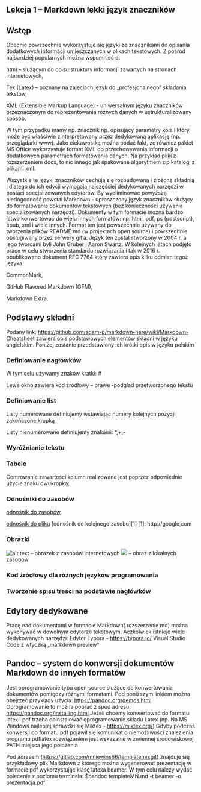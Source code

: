 ## Lekcja 1 – Markdown lekki język znaczników 

## Wstęp

Obecnie powszechnie wykorzystuje się języki ze znacznikami do opisania dodatkowych informacji umieszczanych w plikach tekstowych. Z pośród najbardziej popularnych można wspomnieć o: 

html – służącym do opisu struktury informacji zawartych na stronach internetowych,

Tex (Latex) – poznany na zajęciach język do „profesjonalnego” składania tekstów,

XML (Extensible Markup Language) - uniwersalnym języku znaczników przeznaczonym do reprezentowania różnych danych w ustrukturalizowany sposób.



W tym przypadku mamy np. znacznik np.  opisujący parametry koła i który może być właściwie zinterpretowany przez dedykowaną aplikację (np. przeglądarki www). Jako ciekawostkę można podać fakt, że również pakiet MS Office wykorzystuje format XML do przechowywania informacji o dodatkowych parametrach formatowania danych. Na przykład pliki z rozszerzeniem docx, to nic innego jak spakowane algorytmem zip katalogi z plikami xml.



Wszystkie te języki znaczników cechują się rozbudowaną i złożoną składnią i dlatego do ich edycji wymagają najczęściej dedykowanych narzędzi w postaci specjalizowanych edytorów. By wyeliminować powyższą niedogodność powstał Markdown - uproszczony język znaczników służący do formatowania dokumentów tekstowych (bez konieczności używania specjalizowanych narzędzi). Dokumenty w tym formacie można bardzo łatwo konwertować do wielu innych formatów: np. html, pdf, ps (postscript), epub, xml i wiele innych. Format ten jest powszechnie używany do tworzenia plików README.md (w projektach open source) i powszechnie obsługiwany przez serwery git’a. Język ten został stworzony w 2004 r. a jego twórcami byli John Gruber i Aaron Swartz. W kolejnych latach podjęto prace w celu stworzenia standardu rozwiązania i tak w 2016 r. opublikowano dokument RFC 7764 który zawiera opis kilku odmian tegoż języka:

CommonMark,  

GitHub Flavored Markdown (GFM),

 Markdown Extra.

## Podstawy składni

Podany link: https://github.com/adam-p/markdown-here/wiki/Markdown-Cheatsheet zawiera opis podstawowych elementów składni w języku angielskim. Poniżej zostanie przedstawiony ich krótki opis w języku polskim

### Definiowanie nagłówków

W tym celu używamy znaków kratki: #

Lewe okno zawiera kod źródłowy – prawe -podgląd przetworzonego tekstu

### Definiowanie list

Listy numerowane definiujemy wstawiając numery kolejnych pozycji zakończone kropką

Listy nienumerowane definiujemy znakami: *,+,-

### Wyróżnianie tekstu
### Tabele

Centrowanie zawartości kolumn realizowane jest poprzez odpowiednie użycie znaku dwukropka:

### Odnośniki do zasobów

[odnośnik do zasobów](www.gazeta.pl)

 [odnośnik do pliku](LICENSE.md) 
 [odnośnik do kolejnego zasobu][1] 
[1]: http://google,com

### Obrazki
![alt text](https://server.com/images/icon48.png "Logo 1") – obrazek z zasobów
internetowych
![](logo.png) – obraz z lokalnych zasobów
### Kod źródłowy dla różnych języków programowania
### Tworzenie spisu treści na podstawie nagłówków
## Edytory dedykowane
Pracę nad dokumentami w formacie Markdown( rozszerzenie md) można wykonywać w
dowolnym edytorze tekstowym. Aczkolwiek istnieje wiele dedykowanych narzędzi:
Edytor Typora - https://typora.io/
Visual Studio Code z wtyczką „markdown preview”
## Pandoc – system do konwersji dokumentów Markdown do innych formatów
Jest oprogramowanie typu open source służące do konwertowania dokumentów pomiędzy
różnymi formatami.
Pod poniższym linkiem można obejrzeć przykłady użycia:
https://pandoc.org/demos.html
Oprogramowanie to można pobrać z spod adresu: https://pandoc.org/installing.html
Jeżeli chcemy konwertować do formatu latex i pdf trzeba doinstalować oprogramowanie
składu Latex (np. Na MS Windows najlepiej sprawdzi się Miktex - https://miktex.org/)
Gdyby podczas konwersji do formatu pdf pojawił się komunikat o niemożliwości
znalezienia programu pdflatex rozwiązaniem jest wskazanie w zmiennej środowiskowej
PATH miejsca jego położenia

Pod adresem (https://gitlab.com/mniewins66/templatemn.git) znajduje się przykładowy plik
Markdown z którego można wygenerować prezentację w formacie pdf wykorzystując
klasę latexa beamer.
W tym celu należy wydać polecenie z poziomu terminala:
$pandoc templateMN.md -t beamer -o prezentacja.pdf